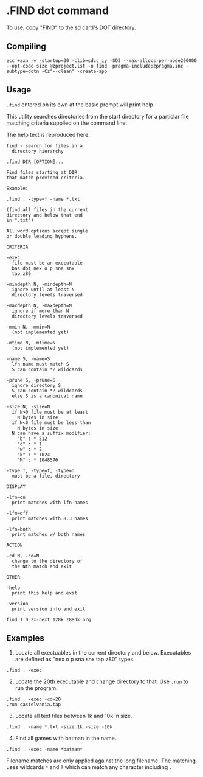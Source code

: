 # .FIND dot command

To use, copy "FIND" to the sd card's DOT directory.

## Compiling

~~~
zcc +zxn -v -startup=30 -clib=sdcc_iy -SO3 --max-allocs-per-node200000 --opt-code-size @zproject.lst -o find -pragma-include:zpragma.inc -subtype=dotn -Cz"--clean" -create-app
~~~

## Usage

`.find` entered on its own at the basic prompt will print help.

This utility searches directories from the start directory
for a particlar file matching criteria supplied on the command
line.

The help text is reproduced here:

~~~
find - search for files in a
  directory hierarchy

.find DIR [OPTION]...

Find files starting at DIR
that match provided criteria.

Example:

.find . -type=f -name *.txt

(find all files in the current
directory and below that end
in ".txt")

All word options accept single
or double leading hyphens.

CRITERIA

-exec
  file must be an executable
  bas dot nex o p sna snx
  tap z80

-mindepth N, -mindepth=N
  ignore until at least N
  directory levels traversed

-maxdepth N, -maxdepth=N
  ignore if more than N
  directory levels traversed

-mmin N, -mmin=N
  (not implemented yet)

-mtime N, -mtime=N
  (not implemented yet)

-name S, -name=S
  lfn name must match S
  S can contain *? wildcards

-prune S, -prune=S
  ignore directory S
  S can contain *? wildcards
  else S is a canonical name

-size N, -size=N
  if N>0 file must be at least
    N bytes in size
  if N<0 file must be less than
    N bytes in size
  N can have a suffix modifier:
    "b" : * 512
    "c" : * 1
    "w" : * 2
    "k" : * 1024
    "M" : * 1048576

-type T, -type=f, -type=d
  must be a file, directory

DISPLAY

-lfn=on
  print matches with lfn names

-lfn=off
  print matches with 8.3 names

-lfn=both
  print matches w/ both names

ACTION

-cd N, -cd=N
  change to the directory of
  the Nth match and exit

OTHER

-help
  print this help and exit

-version
  print version info and exit

find 1.0 zx-next 128k z88dk.org
~~~

## Examples

1. Locate all exectuables in the current directory and below.
Executables are defined as "nex o p sna snx tap z80" types.

`.find . -exec`

2. Locate the 20th executable and change directory to that.
Use `.run` to run the program.

```
.find . -exec -cd=20
.run castelvania.tap
```

3. Locate all text files between 1k and 10k in size.

`.find . -name *.txt -size 1k -size -10k`

4. Find all games with batman in the name.

`.find . -exec -name *batman*`

Filename matches are only applied against the long filename.
The matching uses wildcards `*` and `?` which can match any
character including `.`
